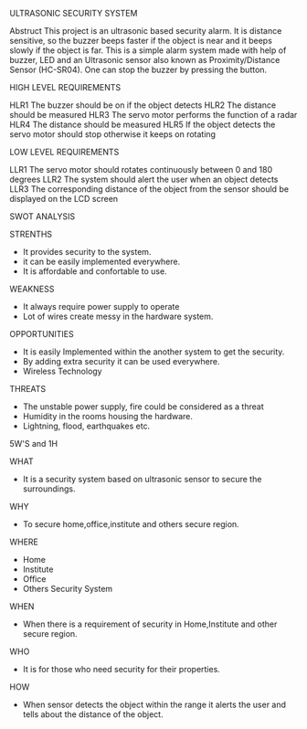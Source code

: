 
ULTRASONIC SECURITY SYSTEM

Abstruct
This project is an ultrasonic based security alarm. It is distance sensitive, so the buzzer beeps faster if the object is near and it beeps slowly if the object is far.
This is a simple alarm system made with help of buzzer, LED and an Ultrasonic sensor also known as Proximity/Distance Sensor (HC-SR04). One can stop the buzzer by pressing the button.

HIGH LEVEL REQUIREMENTS

HLR1	The buzzer should be on if the object detects
HLR2	The distance should be measured
HLR3	The servo motor performs the function of a radar
HLR4    The distance should be measured
HLR5    If the object detects the servo motor should stop otherwise it keeps on rotating


LOW LEVEL REQUIREMENTS

LLR1	The servo motor should rotates continuously between 0 and 180 degrees
LLR2	The system should alert the user when an object detects
LLR3    The corresponding distance of the object from the sensor should be displayed on the LCD     screen

SWOT ANALYSIS

STRENTHS
* It provides security to the system.
* it can be easily implemented everywhere.
* It is affordable and confortable to use.

WEAKNESS
* It always require power supply to operate
* Lot of wires create messy in the hardware system.

OPPORTUNITIES
* It is easily Implemented within the another system to get the security.
* By adding extra security it can be used everywhere.
* Wireless Technology

THREATS
* The unstable power supply, fire could be considered as a threat
* Humidity in the rooms housing the hardware.
* Lightning, flood, earthquakes etc.

5W'S and 1H

WHAT
* It is a security system based on ultrasonic sensor to secure the surroundings.

WHY
* To secure home,office,institute and others secure region.

WHERE
* Home
* Institute
* Office
* Others Security System

WHEN
* When there is a requirement of security in Home,Institute and other secure region.

WHO
* It is for those who need security for their properties.

HOW
* When sensor detects the object within the range it alerts the user and tells about the distance of the object.